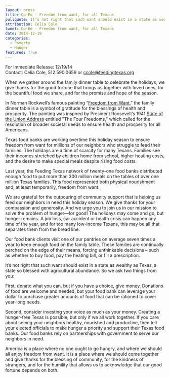 ```yaml
---
layout: press
title: Op-Ed - Freedom from want, for all Texans
pullquote: It’s not right that such want should exist in a state as wealthy as Texas, a state so blessed with agricultural abundance. 
attribution: Celia Cole
tweet: Op-Ed - Freedom from want, for all Texans
date: 2014-12-19
categories:
  - Poverty
  - Hunger
featured: True
---
```


For Immediate Release: 12/19/14   
Contact: Celia Cole, 512.590.0659 or ccole@feedingtexas.org

When we gather around the family dinner table to celebrate the holidays, we give thanks for the good fortune that brings us together with loved ones, for the bountiful food we share, and for the promise and hope of the season. 
 
In Norman Rockwell’s famous painting “[Freedom from Want](http://en.wikipedia.org/wiki/File:Freedom_from_Want.jpg#mediaviewer/File:Freedom_from_Want.jpg),” the family dinner table is a symbol of gratitude for the blessings of health and prosperity. The painting was inspired by President Roosevelt’s 1941 [State of the Union Address](http://en.wikipedia.org/wiki/Four_Freedoms) entitled "The Four Freedoms," which called for the resolution of broader societal needs to ensure health and prosperity for all Americans.
 
Texas food banks are working overtime this holiday season to ensure freedom from want for millions of our neighbors who struggle to feed their families. The holidays are a time of scarcity for many Texans. Families see their incomes stretched by children home from school, higher heating costs, and the desire to make special meals despite rising food costs.
 
Last year, the Feeding Texas network of twenty-one food banks distributed enough food to put more than 300 million meals on the tables of over one million Texas families. This food represented both physical nourishment and, at least temporarily, freedom from want.
 
We are grateful for the outpouring of community support that is helping us feed our neighbors in need this holiday season. We give thanks for your compassion and generosity. And we urge you to join us in our mission to solve the problem of hunger—for good! The holidays may come and go, but hunger remains. A job loss, car accident or health crisis can happen any time of the year, and for too many low-income Texans, this may be all that separates them from the bread line.
 
Our food bank clients visit one of our pantries on average seven times a year to keep enough food on the family table. These families are continually perched on the edge of their means, forcing unthinkable decisions – such as whether to buy food, pay the heating bill, or fill a prescription.
 
It’s not right that such want should exist in a state as wealthy as Texas, a state so blessed with agricultural abundance. So we ask two things from you:
 
First, donate what you can, but if you have a choice, give money. Donations of food are welcome and needed, but your food bank can leverage your dollar to purchase greater amounts of food that can be rationed to cover year-long needs.
 
Second, consider investing your voice as much as your money. Creating a hunger-free Texas is possible, but only if we all work together. If you care about seeing your neighbors healthy, nourished and productive, then tell your elected officials to make hunger a priority and support their Texas food banks. Our food banks rely on partnerships with government to serve our neighbors in need.
 
America is a place where no one ought to go hungry, and where we should all enjoy freedom from want. It is a place where we should come together and give thanks for the blessing of community, for the kindness of strangers, and for the humility that allows us to acknowledge that our good fortune depends on both.
 
##


